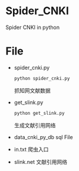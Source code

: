 # Spider_CNKI
Spider CNKI in python

# File
- spider_cnki.py
  ```python
  python spider_cnki.py
  ```
  抓知网文献数据

- get_slink.py
  ```python
  python get_slink.py
  ```
  生成文献引用网络

- data_cnki_py_db
  sql File

- in.txt
  爬虫入口

- slink.net
  文献引用网络
